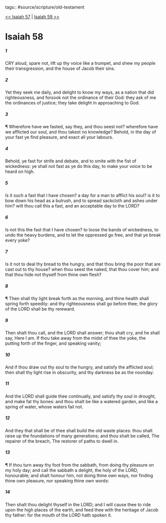 tags:: #source/scripture/old-testament

[<< Isaiah 57](/old-testament/23_Isaiah/Isaiah_57.md) | [Isaiah 59 >>](/old-testament/23_Isaiah/Isaiah_59.md)

# Isaiah 58

##### 1

CRY aloud, spare not, lift up thy voice like a trumpet, and shew my people their transgression, and the house of Jacob their sins.

##### 2

Yet they seek me daily, and delight to know my ways, as a nation that did righteousness, and forsook not the ordinance of their God: they ask of me the ordinances of justice; they take delight in approaching to God.

##### 3

¶ Wherefore have we fasted, say they, and thou seest not? wherefore have we afflicted our soul, and thou takest no knowledge? Behold, in the day of your fast ye find pleasure, and exact all your labours.

##### 4

Behold, ye fast for strife and debate, and to smite with the fist of wickedness: ye shall not fast as ye do this day, to make your voice to be heard on high.

##### 5

Is it such a fast that I have chosen? a day for a man to afflict his soul? is it to bow down his head as a bulrush, and to spread sackcloth and ashes under him? wilt thou call this a fast, and an acceptable day to the LORD?

##### 6

Is not this the fast that I have chosen? to loose the bands of wickedness, to undo the heavy burdens, and to let the oppressed go free, and that ye break every yoke?

##### 7

Is it not to deal thy bread to the hungry, and that thou bring the poor that are cast out to thy house? when thou seest the naked, that thou cover him; and that thou hide not thyself from thine own flesh?

##### 8

¶ Then shall thy light break forth as the morning, and thine health shall spring forth speedily: and thy righteousness shall go before thee; the glory of the LORD shall be thy rereward.

##### 9

Then shalt thou call, and the LORD shall answer; thou shalt cry, and he shall say, Here I am. If thou take away from the midst of thee the yoke, the putting forth of the finger, and speaking vanity;

##### 10

And if thou draw out thy soul to the hungry, and satisfy the afflicted soul; then shall thy light rise in obscurity, and thy darkness be as the noonday:

##### 11

And the LORD shall guide thee continually, and satisfy thy soul in drought, and make fat thy bones: and thou shalt be like a watered garden, and like a spring of water, whose waters fail not.

##### 12

And they that shall be of thee shall build the old waste places: thou shalt raise up the foundations of many generations; and thou shalt be called, The repairer of the breach, The restorer of paths to dwell in.

##### 13

¶ If thou turn away thy foot from the sabbath, from doing thy pleasure on my holy day; and call the sabbath a delight, the holy of the LORD, honourable; and shalt honour him, not doing thine own ways, nor finding thine own pleasure, nor speaking thine own words:

##### 14

Then shalt thou delight thyself in the LORD; and I will cause thee to ride upon the high places of the earth, and feed thee with the heritage of Jacob thy father: for the mouth of the LORD hath spoken it.
